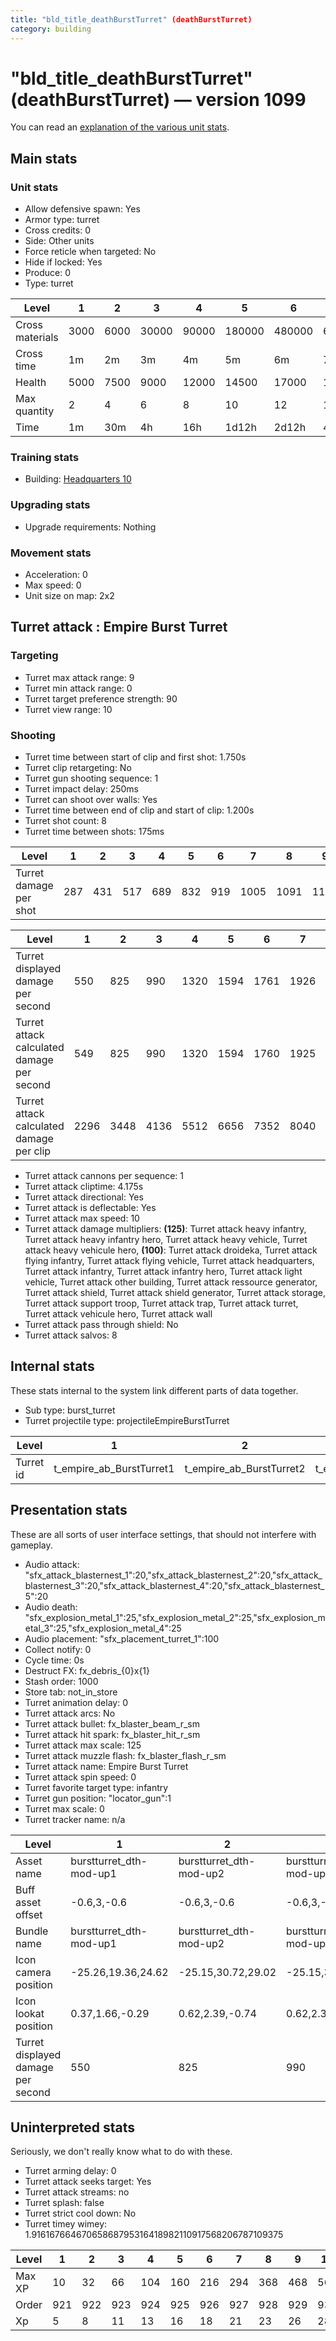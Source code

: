 ```yaml
---
title: "bld_title_deathBurstTurret" (deathBurstTurret)
category: building
---
```


# "bld_title_deathBurstTurret" (deathBurstTurret) — version 1099

You can read an [explanation  of the various unit stats](unitexplained.md).

## Main stats

### Unit stats

  * Allow defensive spawn: Yes
  * Armor type: turret
  * Cross credits: 0
  * Side: Other units
  * Force reticle when targeted: No
  * Hide if locked: Yes
  * Produce: 0
  * Type: turret

|Level          |1   |2   |3    |4    |5     |6     |7     |8     |9      |10     |
|---------------|----|----|-----|-----|------|------|------|------|-------|-------|
|Cross materials|3000|6000|30000|90000|180000|480000|600000|900000|2400000|3600000|
|Cross time     |1m  |2m  |3m   |4m   |5m    |6m    |7m    |8m    |9m     |10m    |
|Health         |5000|7500|9000 |12000|14500 |17000 |19500 |22000 |24500  |27000  |
|Max quantity   |2   |4   |6    |8    |10    |12    |14    |16    |18     |20     |
|Time           |1m  |30m |4h   |16h  |1d12h |2d12h |4d    |6d    |1w1d   |1w3d   |


### Training stats

  * Building: [Headquarters 10](smugglerHQ.html)

### Upgrading stats

  * Upgrade requirements: Nothing

### Movement stats

  * Acceleration: 0
  * Max speed: 0
  * Unit size on map: 2x2

## Turret attack : Empire Burst Turret


### Targeting

  * Turret max attack range: 9
  * Turret min attack range: 0
  * Turret target preference strength: 90
  * Turret view range: 10

### Shooting

  * Turret time between start of clip and first shot: 1.750s
  * Turret clip retargeting: No
  * Turret gun shooting sequence: 1
  * Turret impact delay: 250ms
  * Turret can shoot over walls: Yes
  * Turret time between end of clip and start of clip: 1.200s
  * Turret shot count: 8
  * Turret time between shots: 175ms

|Level                 |1  |2  |3  |4  |5  |6  |7   |8   |9   |10  |
|----------------------|---|---|---|---|---|---|----|----|----|----|
|Turret damage per shot|287|431|517|689|832|919|1005|1091|1177|1292|


|Level                                     |1   |2   |3   |4   |5   |6   |7   |8   |9   |10   |
|------------------------------------------|----|----|----|----|----|----|----|----|----|-----|
|Turret displayed damage per second        |550 |825 |990 |1320|1594|1761|1926|2090|2255|2475 |
|Turret attack calculated damage per second|549 |825 |990 |1320|1594|1760|1925|2090|2255|2475 |
|Turret attack calculated damage per clip  |2296|3448|4136|5512|6656|7352|8040|8728|9416|10336|


  * Turret attack cannons per sequence: 1
  * Turret attack cliptime: 4.175s
  * Turret attack directional: Yes
  * Turret attack is deflectable: Yes
  * Turret attack max speed: 10
  * Turret attack damage multipliers: **(125)**: Turret attack heavy infantry, Turret attack heavy infantry hero, Turret attack heavy vehicle, Turret attack heavy vehicule hero, **(100)**: Turret attack droideka, Turret attack flying infantry, Turret attack flying vehicle, Turret attack headquarters, Turret attack infantry, Turret attack infantry hero, Turret attack light vehicle, Turret attack other building, Turret attack ressource generator, Turret attack shield, Turret attack shield generator, Turret attack storage, Turret attack support troop, Turret attack trap, Turret attack turret, Turret attack vehicule hero, Turret attack wall
  * Turret attack pass through shield: No
  * Turret attack salvos: 8

## Internal stats

These stats internal to the system link different parts of data together.

  * Sub type: burst_turret
  * Turret projectile type: projectileEmpireBurstTurret

|Level    |1                       |2                       |3                       |4                       |5                       |6                       |7                       |8                       |9                       |10                       |
|---------|------------------------|------------------------|------------------------|------------------------|------------------------|------------------------|------------------------|------------------------|------------------------|-------------------------|
|Turret id|t_empire_ab_BurstTurret1|t_empire_ab_BurstTurret2|t_empire_ab_BurstTurret3|t_empire_ab_BurstTurret4|t_empire_ab_BurstTurret5|t_empire_ab_BurstTurret6|t_empire_ab_BurstTurret7|t_empire_ab_BurstTurret8|t_empire_ab_BurstTurret9|t_empire_ab_BurstTurret10|


## Presentation stats

These are all sorts of user interface settings, that should not interfere with gameplay.

  * Audio attack: "sfx_attack_blasternest_1":20,"sfx_attack_blasternest_2":20,"sfx_attack_blasternest_3":20,"sfx_attack_blasternest_4":20,"sfx_attack_blasternest_5":20
  * Audio death: "sfx_explosion_metal_1":25,"sfx_explosion_metal_2":25,"sfx_explosion_metal_3":25,"sfx_explosion_metal_4":25
  * Audio placement: "sfx_placement_turret_1":100
  * Collect notify: 0
  * Cycle time: 0s
  * Destruct FX: fx_debris_{0}x{1}
  * Stash order: 1000
  * Store tab: not_in_store
  * Turret animation delay: 0
  * Turret attack arcs: No
  * Turret attack bullet: fx_blaster_beam_r_sm
  * Turret attack hit spark: fx_blaster_hit_r_sm
  * Turret attack max scale: 125
  * Turret attack muzzle flash: fx_blaster_flash_r_sm
  * Turret attack name: Empire Burst Turret
  * Turret attack spin speed: 0
  * Turret favorite target type: infantry
  * Turret gun position: "locator_gun":1
  * Turret max scale: 0
  * Turret tracker name: n/a

|Level                             |1                      |2                      |3                      |4                      |5                      |6                      |7                      |8                      |9                      |10                     |
|----------------------------------|-----------------------|-----------------------|-----------------------|-----------------------|-----------------------|-----------------------|-----------------------|-----------------------|-----------------------|-----------------------|
|Asset name                        |burstturret_dth-mod-up1|burstturret_dth-mod-up2|burstturret_dth-mod-up3|burstturret_dth-mod-up4|burstturret_dth-mod-up5|burstturret_dth-mod-up6|burstturret_dth-mod-up7|burstturret_dth-mod-up7|burstturret_dth-mod-up7|burstturret_dth-mod-up7|
|Buff asset offset                 |-0.6,3,-0.6            |-0.6,3,-0.6            |-0.6,3,-0.6            |-0.6,3,-0.6            |-1,3.6,-1              |-1.2,3.6,-1.2          |-1.2,4.2,-1.2          |-1.2,4.2,-1.2          |-1.2,4.2,-1.2          |-1.2,4.2,-1.2          |
|Bundle name                       |burstturret_dth-mod-up1|burstturret_dth-mod-up2|burstturret_dth-mod-up3|burstturret_dth-mod-up4|burstturret_dth-mod-up5|burstturret_dth-mod-up6|burstturret_dth-mod-up7|burstturret_dth-mod-up7|burstturret_dth-mod-up7|burstturret_dth-mod-up7|
|Icon camera position              |-25.26,19.36,24.62     |-25.15,30.72,29.02     |-25.15,30.72,29.02     |-29.08,34.54,33.52     |-29.08,34.54,33.52     |-29.08,34.54,33.52     |-30.86,23.23,30.09     |-30.86,23.23,30.09     |-30.86,23.23,30.09     |-30.86,23.23,30.09     |
|Icon lookat position              |0.37,1.66,-0.29        |0.62,2.39,-0.74        |0.62,2.39,-0.74        |0.41,2.03,-0.59        |0.41,2.03,-0.59        |0.41,2.03,-0.59        |0.37,1.66,-0.29        |0.37,1.66,-0.29        |0.37,1.66,-0.29        |0.37,1.66,-0.29        |
|Turret displayed damage per second|550                    |825                    |990                    |1320                   |1594                   |1761                   |1926                   |2090                   |2255                   |2475                   |


## Uninterpreted stats

Seriously, we don't really know what to do with these.

  * Turret arming delay: 0
  * Turret attack seeks target: Yes
  * Turret attack streams: no
  * Turret splash: false
  * Turret strict cool down: No
  * Turret timey wimey: 1.91616766467065868795316418982110917568206787109375

|Level |1  |2  |3  |4  |5  |6  |7  |8  |9  |10 |
|------|---|---|---|---|---|---|---|---|---|---|
|Max XP|10 |32 |66 |104|160|216|294|368|468|560|
|Order |921|922|923|924|925|926|927|928|929|930|
|Xp    |5  |8  |11 |13 |16 |18 |21 |23 |26 |28 |


